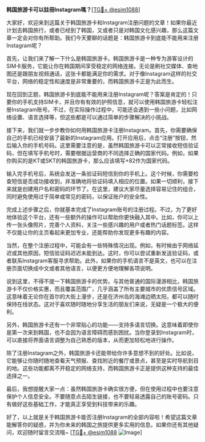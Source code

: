 **韩国旅游卡可以註冊Instagram嗎？**[[TG💪+ @esim1088](https://t.me/s/esim1088)]

大家好，欢迎来到这篇关于韩国旅游卡和Instagram注册问题的文章！如果你最近计划去韩国旅行，或者已经到了韩国，又或者只是对韩国文化感兴趣，那么这篇文章一定会对你有所帮助。我们今天要聊的话题是：韩国旅游卡到底能不能用来注册Instagram呢？

首先，让我们来了解一下什么是韩国旅游卡。韩国旅游卡是一种专为游客设计的SIM卡服务，它能让你在韩国期间享受稳定的网络连接。无论是刷社交媒体、查地图还是跟朋友视频通话，这张卡都能满足你的需求。对于像Instagram这样的社交平台，网络的稳定性和速度是非常重要的，而韩国旅游卡正是为此而生。

现在回到正题，韩国旅游卡到底能不能用来注册Instagram呢？答案是肯定的！只要你的手机支持SIM卡，并且你有有效的护照信息，就可以使用韩国旅游卡轻松注册Instagram账号。不过，在实际操作过程中，可能还会遇到一些小问题，比如网络设置、语言选择等，但这些都是可以通过简单的步骤解决的小挑战。

接下来，我们就一步步教你如何用韩国旅游卡注册Instagram。首先，你需要确保自己的手机已经安装了最新的Instagram应用。打开应用后，点击“注册”按钮，然后输入你的手机号码。这里需要注意的是，虽然韩国旅游卡可以正常接收短信验证码，但在填写手机号时，需要根据运营商的不同选择正确的国家代码。例如，如果你购买的是KT或SKT的韩国旅游卡，那么应该填写+82作为国家代码。

输入完手机号后，系统会发送一条验证码短信到你的手机上。这个时候，你需要检查短信是否成功接收到，并准确地将验证码填入相应的位置。如果一切顺利，接下来就是创建用户名和密码的环节了。在这里，建议大家尽量选择容易记住的组合，同时避免使用过于简单或常见的密码，以保证账户的安全性。

完成上述步骤之后，你就基本完成了Instagram账号的注册过程。不过，为了更好地体验这个平台，还有一些额外的操作可以帮助你更快融入其中。比如，你可以上传一张头像照片，完善个人资料，关注一些感兴趣的用户或者热门话题标签。这样不仅能让你的主页看起来更加专业，还能帮助你发现更多有趣的内容。

当然，在整个注册过程中，可能会有一些特殊情况出现。例如，有时候由于网络延迟或其他原因，短信验证码迟迟未能到达。这时，你可以尝试重新发送验证码，或者联系Instagram客服寻求帮助。此外，如果你的手机语言不是英文，也可以在注册页面切换成中文或者其他语言，以便更方便地理解各项说明。

说到这里，不得不提一下韩国旅游卡的优势。与其他普通的国际漫游相比，韩国旅游卡不仅价格实惠，而且覆盖范围广，几乎涵盖了所有主要城市的优质信号区域。这意味着无论你在首尔的大街上漫步，还是在济州岛的海滩边晒太阳，都可以随时保持在线状态。这对于喜欢随时随地分享生活的朋友们来说，无疑是一个极大的便利。

另外，韩国旅游卡还有一个非常贴心的功能——支持多语言切换。这意味着即使你是第一次来到韩国，也不会因为语言障碍而感到困扰。当你登录到Instagram时，可以直接将界面语言调整为自己熟悉的版本，从而更加轻松地进行操作。

除了注册Instagram之外，韩国旅游卡还能带给你许多意想不到的好处。比如说，它能够让你随时随地查看天气预报、查找附近的餐厅或景点，甚至是实时导航到目的地。这些功能都离不开稳定的网络支持，而韩国旅游卡正是提供这种支持的最佳选择之一。

最后，我想提醒大家一点：虽然韩国旅游卡确实很方便，但在使用过程中也要注意保护个人信息安全。不要随意点击陌生链接，也不要轻易透露自己的账号密码。只有做好这些基础工作，才能真正享受到科技带来的乐趣。

好了，以上就是关于韩国旅游卡能否注册Instagram的全部内容啦！希望这篇文章能解答你的疑惑，并为你未来的韩国之旅提供更多实用的信息。如果你还有其他疑问，欢迎随时留言交流哦~ [[TG💪+ @esim1088](https://t.me/s/esim1088) ![Image](https://i.postimg.cc/4NQfJmqS/Snipaste-2025-05-13-00-14-12.png)]